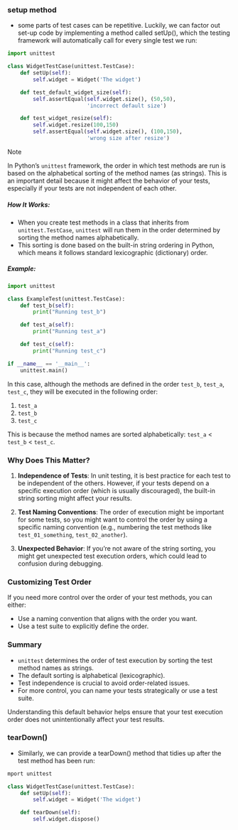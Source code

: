 ### setup method
- some parts of test cases can be repetitive. Luckily, we can factor out set-up code by implementing a method called setUp(), which the testing framework will automatically call for every single test we run:
```py
import unittest

class WidgetTestCase(unittest.TestCase):
    def setUp(self):
        self.widget = Widget('The widget')

    def test_default_widget_size(self):
        self.assertEqual(self.widget.size(), (50,50),
                         'incorrect default size')

    def test_widget_resize(self):
        self.widget.resize(100,150)
        self.assertEqual(self.widget.size(), (100,150),
                         'wrong size after resize')
```

> [!NOTE]
> In Python’s `unittest` framework, the order in which test methods are run is based on the alphabetical sorting of the method names (as strings). This is an important detail because it might affect the behavior of your tests, especially if your tests are not independent of each other.

##### How It Works:

- When you create test methods in a class that inherits from `unittest.TestCase`, `unittest` will run them in the order determined by sorting the method names alphabetically.
- This sorting is done based on the built-in string ordering in Python, which means it follows standard lexicographic (dictionary) order.

##### Example:

```python
import unittest

class ExampleTest(unittest.TestCase):
    def test_b(self):
        print("Running test_b")

    def test_a(self):
        print("Running test_a")

    def test_c(self):
        print("Running test_c")

if __name__ == '__main__':
    unittest.main()
```

In this case, although the methods are defined in the order `test_b`, `test_a`, `test_c`, they will be executed in the following order:

1. `test_a`
2. `test_b`
3. `test_c`

This is because the method names are sorted alphabetically: `test_a` < `test_b` < `test_c`.

### Why Does This Matter?

1. **Independence of Tests**: In unit testing, it is best practice for each test to be independent of the others. However, if your tests depend on a specific execution order (which is usually discouraged), the built-in string sorting might affect your results.

2. **Test Naming Conventions**: The order of execution might be important for some tests, so you might want to control the order by using a specific naming convention (e.g., numbering the test methods like `test_01_something`, `test_02_another`).

3. **Unexpected Behavior**: If you’re not aware of the string sorting, you might get unexpected test execution orders, which could lead to confusion during debugging.

### Customizing Test Order

If you need more control over the order of your test methods, you can either:
- Use a naming convention that aligns with the order you want.
- Use a test suite to explicitly define the order.

### Summary

- `unittest` determines the order of test execution by sorting the test method names as strings.
- The default sorting is alphabetical (lexicographic).
- Test independence is crucial to avoid order-related issues.
- For more control, you can name your tests strategically or use a test suite.

Understanding this default behavior helps ensure that your test execution order does not unintentionally affect your test results.

### tearDown()
- Similarly, we can provide a tearDown() method that tidies up after the test method has been run:
```py
mport unittest

class WidgetTestCase(unittest.TestCase):
    def setUp(self):
        self.widget = Widget('The widget')

    def tearDown(self):
        self.widget.dispose()
```